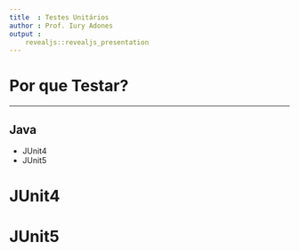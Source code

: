 ```yaml
---
title  : Testes Unitários
author : Prof. Iury Adones
output :
    revealjs::revealjs_presentation
---
```


# Por que Testar? 

---

## Java
  - JUnit4
  - JUnit5

# JUnit4

# JUnit5
